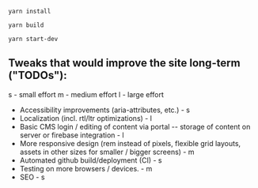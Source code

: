 `yarn install`

`yarn build`

`yarn start-dev`

## Tweaks that would improve the site long-term ("TODOs"):

s - small effort
m - medium effort
l - large effort

-   Accessibility improvements (aria-attributes, etc.) - s
-   Localization (incl. rtl/ltr optimizations) - l
-   Basic CMS login / editing of content via portal -- storage of content on server or firebase integration - l
-   More responsive design (rem instead of pixels, flexible grid layouts, assets in other sizes for smaller / bigger screens) - m
-   Automated github build/deployment (CI) - s
-   Testing on more browsers / devices. - m
-   SEO - s
